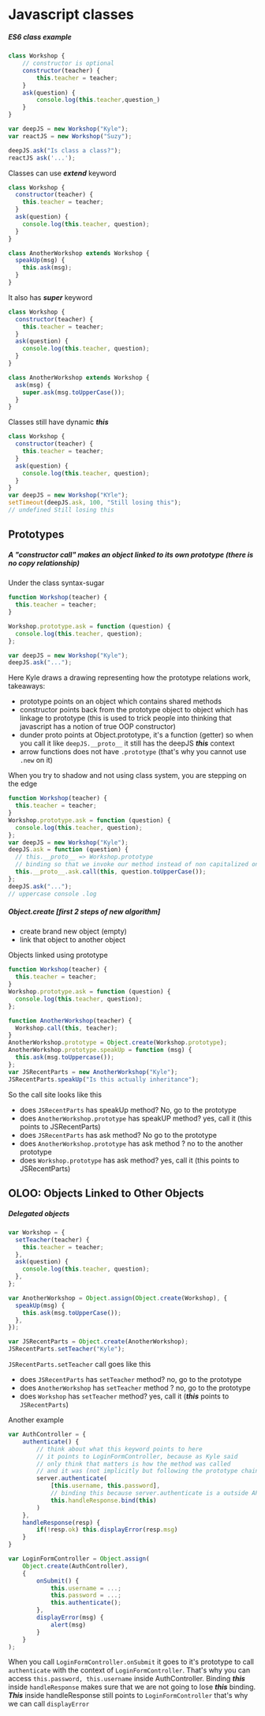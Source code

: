 # Javascript classes

##### ES6 class example

```javascript
class Workshop {
    // constructor is optional
    constructor(teacher) {
        this.teacher = teacher;
    }
    ask(question) {
        console.log(this.teacher,question_)
    }
}

var deepJS = new Workshop("Kyle");
var reactJS = new Workshop("Suzy");

deepJS.ask("Is class a class?");
reactJS ask('...');
```

Classes can use **_extend_** keyword

```javascript
class Workshop {
  constructor(teacher) {
    this.teacher = teacher;
  }
  ask(question) {
    console.log(this.teacher, question);
  }
}

class AnotherWorkshop extends Workshop {
  speakUp(msg) {
    this.ask(msg);
  }
}
```

It also has **_super_** keyword

```javascript
class Workshop {
  constructor(teacher) {
    this.teacher = teacher;
  }
  ask(question) {
    console.log(this.teacher, question);
  }
}

class AnotherWorkshop extends Workshop {
  ask(msg) {
    super.ask(msg.toUpperCase());
  }
}
```

Classes still have dynamic **_this_**

```javascript
class Workshop {
  constructor(teacher) {
    this.teacher = teacher;
  }
  ask(question) {
    console.log(this.teacher, question);
  }
}
var deepJS = new Workshop("KYle");
setTimeout(deepJS.ask, 100, "Still losing this");
// undefined Still losing this
```

## Prototypes

##### A "constructor call" makes an object linked to its own prototype (there is no copy relationship)

Under the class syntax-sugar

```javascript
function Workshop(teacher) {
  this.teacher = teacher;
}

Workshop.prototype.ask = function (question) {
  console.log(this.teacher, question);
};

var deepJS = new Workshop("Kyle");
deepJS.ask("...");
```

Here Kyle draws a drawing representing how the prototype relations work, takeaways:

- prototype points on an object which contains shared methods
- constructor points back from the prototype object to object which has linkage to prototype (this is used to trick people into thinking that javascript has a notion of true OOP constructor)
- dunder proto points at Object.prototype, it's a function (getter) so when you call it like `deepJS.__proto__` it still has the deepJS **_this_** context
- arrow functions does not have `.prototype` (that's why you cannot use `.new` on it)

When you try to shadow and not using class system, you are stepping on the edge

```javascript
function Workshop(teacher) {
  this.teacher = teacher;
}
Workshop.prototype.ask = function (question) {
  console.log(this.teacher, question);
};
var deepJS = new Workshop("Kyle");
deepJS.ask = function (question) {
  // this.__proto__ => Workshop.prototype
  // binding so that we invoke our method instead of non capitalized one
  this.__proto__.ask.call(this, question.toUpperCase());
};
deepJS.ask("...");
// uppercase console .log
```

##### Object.create [first 2 steps of new algorithm]

- create brand new object (empty)
- link that object to another object

Objects linked using prototype

```javascript
function Workshop(teacher) {
  this.teacher = teacher;
}
Workshop.prototype.ask = function (question) {
  console.log(this.teacher, question);
};

function AnotherWorkshop(teacher) {
  Workshop.call(this, teacher);
}
AnotherWorkshop.prototype = Object.create(Workshop.prototype);
AnotherWorkshop.prototype.speakUp = function (msg) {
  this.ask(msg.toUppercase());
};
var JSRecentParts = new AnotherWorkshop("Kyle");
JSRecentParts.speakUp("Is this actually inheritance");
```

So the call site looks like this

- does `JSRecentParts` has speakUp method? No, go to the prototype
- does `AnotherWorkshop.prototype` has speakUP method? yes, call it (this points to JSRecentParts)
- does `JSRecentParts` has ask method? No go to the prototype
- does `AnotherWorkshop.prototype` has ask method ? no to the another prototype
- does `Workshop.prototype` has ask method? yes, call it (this points to JSRecentParts)

## OLOO: Objects Linked to Other Objects

##### Delegated objects

```javascript
var Workshop = {
  setTeacher(teacher) {
    this.teacher = teacher;
  },
  ask(question) {
    console.log(this.teacher, question);
  },
};

var AnotherWorkshop = Object.assign(Object.create(Workshop), {
  speakUp(msg) {
    this.ask(msg.toUpperCase());
  },
});

var JSRecentParts = Object.create(AnotherWorkshop);
JSRecentParts.setTeacher("Kyle");
```

`JSRecentParts.setTeacher` call goes like this

- does `JSRecentParts` has `setTeacher` method? no, go to the prototype
- does `AnotherWorkshop` has `setTeacher` method ? no, go to the prototype
- does `Workshop` has `setTeacher` method? yes, call it (**_this_** points to `JSRecentParts`)

Another example

```javascript
var AuthController = {
    authenticate() {
        // think about what this keyword points to here
        // it points to LoginFormController, because as Kyle said
        // only think that matters is how the method was called
        // and it was (not implicitly but following the prototype chain) called by LoginFormController
        server.authenticate(
            [this.username, this.password],
            // binding this because server.authenticate is a outside API
            this.handleResponse.bind(this)
        )
    },
    handleResponse(resp) {
        if(!resp.ok) this.displayError(resp.msg)
    }
}

var LoginFormController = Object.assign(
    Object.create(AuthController),
    {
        onSubmit() {
            this.username = ...;
            this.password = ...;
            this.authenticate();
        },
        displayError(msg) {
            alert(msg)
        }
    }
);
```

When you call `LoginFormController.onSubmit` it goes to it's prototype to call `authenticate` with the context of `LoginFormController`. That's why you can access `this.password, this.username` inside AuthController. Binding **_this_** inside `handleResponse` makes sure that we are not going to lose **_this_** binding. **_This_** inside handleResponse still points to `LoginFormController` that's why we can call `displayError`
